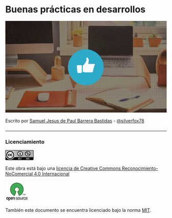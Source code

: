 # Buenas prácticas en desarrollos

![](/assets/Portada.png)

Escrito por [Samuel Jesus de Paul Barrera Bastidas](https://silverfox78.github.io/ "Pagina de Samuel Barrera") - [@silverfox78](https://github.com/silverfox78/)

### 

---

### **Licenciamiento**

![](/assets/88x31.png)

Este obra está bajo una [licencia de Creative Commons Reconocimiento-NoComercial 4.0 Internacional](http://creativecommons.org/licenses/by-nc/4.0/)

![](/assets/OSI-logo_2.png)

También este documento se encuentra licenciado bajo la norma [MIT](https://es.wikipedia.org/wiki/Licencia_MIT).

